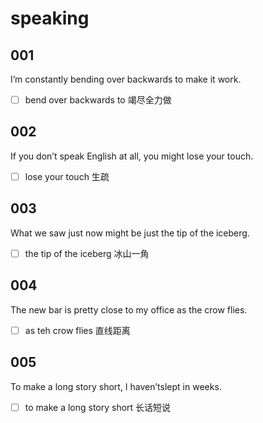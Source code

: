 # speaking

## 001 

I’m constantly bending over backwards to make it work.

- [ ] bend over backwards to 竭尽全力做

## 002

If you don’t speak English at all, you might lose your touch.

- [ ] lose your touch 生疏


## 003

What we saw just now might be just the tip of the iceberg.

- [ ] the tip of the iceberg 冰山一角

## 004

The new bar is pretty close to my office as the crow flies.

- [ ] as teh crow flies 直线距离

## 005

To make a long story short, I haven’tslept in weeks.

- [ ] to make a long story short 长话短说

